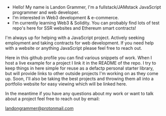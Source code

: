 - Hello! My name is Landon Grammer, I'm a fullstack/JAMstack JavaScript programmer and web developer.
- I’m interested in Web3 development & e-commerce.
- I’m currently learning Web3 & Solidity. You can probably find lots of test repo's here for SSR websites and Ethereum smart contracts!

I'm always up for helping with a JavaScript project. Actively seeking employment and taking contracts for web development. If you need help with a website or anything JavaScript please feel free to reach out.
 
Here in this github profile you can find various snippets of work. When I host a live example for a project I link it in the README of the repo. I try to keep things in here simple for reuse as a defactp personal starter library, but will provide links to other outside projects I'm working on as they come up. Soon, I'll also be taking the best projects and throwing them all into a portfolio website for easy viewing which will be linked here.
 
 In the meantime if you have any questions about my work or want to talk about a project feel free to reach out by email:
 
 landongrammer@protonmail.com
 


